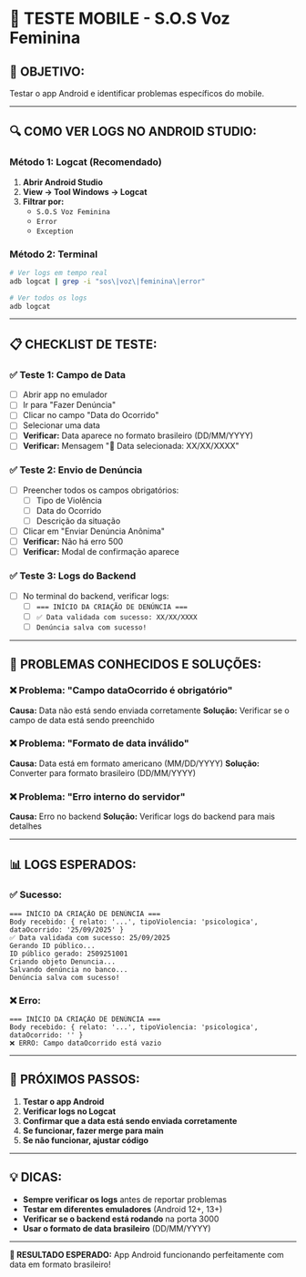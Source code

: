 # 📱 **TESTE MOBILE - S.O.S Voz Feminina**

## 🎯 **OBJETIVO:**
Testar o app Android e identificar problemas específicos do mobile.

---

## 🔍 **COMO VER LOGS NO ANDROID STUDIO:**

### **Método 1: Logcat (Recomendado)**
1. **Abrir Android Studio**
2. **View → Tool Windows → Logcat**
3. **Filtrar por:**
   - `S.O.S Voz Feminina`
   - `Error`
   - `Exception`

### **Método 2: Terminal**
```bash
# Ver logs em tempo real
adb logcat | grep -i "sos\|voz\|feminina\|error"

# Ver todos os logs
adb logcat
```

---

## 📋 **CHECKLIST DE TESTE:**

### **✅ Teste 1: Campo de Data**
- [ ] Abrir app no emulador
- [ ] Ir para "Fazer Denúncia"
- [ ] Clicar no campo "Data do Ocorrido"
- [ ] Selecionar uma data
- [ ] **Verificar:** Data aparece no formato brasileiro (DD/MM/YYYY)
- [ ] **Verificar:** Mensagem "📅 Data selecionada: XX/XX/XXXX"

### **✅ Teste 2: Envio de Denúncia**
- [ ] Preencher todos os campos obrigatórios:
  - [ ] Tipo de Violência
  - [ ] Data do Ocorrido
  - [ ] Descrição da situação
- [ ] Clicar em "Enviar Denúncia Anônima"
- [ ] **Verificar:** Não há erro 500
- [ ] **Verificar:** Modal de confirmação aparece

### **✅ Teste 3: Logs do Backend**
- [ ] No terminal do backend, verificar logs:
  - [ ] `=== INÍCIO DA CRIAÇÃO DE DENÚNCIA ===`
  - [ ] `✅ Data validada com sucesso: XX/XX/XXXX`
  - [ ] `Denúncia salva com sucesso!`

---

## 🐛 **PROBLEMAS CONHECIDOS E SOLUÇÕES:**

### **❌ Problema: "Campo dataOcorrido é obrigatório"**
**Causa:** Data não está sendo enviada corretamente
**Solução:** Verificar se o campo de data está sendo preenchido

### **❌ Problema: "Formato de data inválido"**
**Causa:** Data está em formato americano (MM/DD/YYYY)
**Solução:** Converter para formato brasileiro (DD/MM/YYYY)

### **❌ Problema: "Erro interno do servidor"**
**Causa:** Erro no backend
**Solução:** Verificar logs do backend para mais detalhes

---

## 📊 **LOGS ESPERADOS:**

### **✅ Sucesso:**
```
=== INÍCIO DA CRIAÇÃO DE DENÚNCIA ===
Body recebido: { relato: '...', tipoViolencia: 'psicologica', dataOcorrido: '25/09/2025' }
✅ Data validada com sucesso: 25/09/2025
Gerando ID público...
ID público gerado: 2509251001
Criando objeto Denuncia...
Salvando denúncia no banco...
Denúncia salva com sucesso!
```

### **❌ Erro:**
```
=== INÍCIO DA CRIAÇÃO DE DENÚNCIA ===
Body recebido: { relato: '...', tipoViolencia: 'psicologica', dataOcorrido: '' }
❌ ERRO: Campo dataOcorrido está vazio
```

---

## 🚀 **PRÓXIMOS PASSOS:**

1. **Testar o app Android**
2. **Verificar logs no Logcat**
3. **Confirmar que a data está sendo enviada corretamente**
4. **Se funcionar, fazer merge para main**
5. **Se não funcionar, ajustar código**

---

## 💡 **DICAS:**

- **Sempre verificar os logs** antes de reportar problemas
- **Testar em diferentes emuladores** (Android 12+, 13+)
- **Verificar se o backend está rodando** na porta 3000
- **Usar o formato de data brasileiro** (DD/MM/YYYY)

---

**🎯 RESULTADO ESPERADO:** App Android funcionando perfeitamente com data em formato brasileiro!
